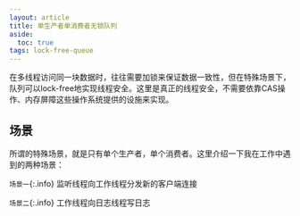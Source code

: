```yaml
---
layout: article
title: 单生产者单消费者无锁队列
aside:
  toc: true
tags: lock-free-queue
---
```


在多线程访问同一块数据时，往往需要加锁来保证数据一致性，但在特殊场景下，队列可以lock-free地实现线程安全。这里是真正的线程安全，不需要依靠CAS操作、内存屏障这些操作系统提供的设施来实现。
<!--more-->

## 场景
所谓的特殊场景，就是只有单个生产者，单个消费者。这里介绍一下我在工作中遇到的两种场景：

`场景一`{:.info} 监听线程向工作线程分发新的客户端连接

`场景二`{:.info} 工作线程向日志线程写日志

